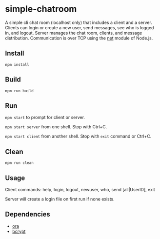 # simple-chatroom

A simple cli chat room (localhost only) that includes a client and a server.
Clients can login or create a new user, send messages, see who is logged in, and logout.
Server manages the chat room, clients, and message distribution.
Communication is over TCP using the [net](https://nodejs.org/api/net.html) module of Node.js.

## Install

`npm install`

## Build

`npm run build`

## Run

`npm start` to prompt for client or server.

`npm start server` from one shell. Stop with Ctrl+C.

`npm start client` from another shell. Stop with `exit` command or Ctrl+C.

## Clean

`npm run clean`

## Usage

Client commands: help, login, logout, newuser, who, send [all|UserID], exit

Server will create a login file on first run if none exists.

## Dependencies

* [ora](https://github.com/sindresorhus/ora)
* [bcrypt](https://github.com/kelektiv/node.bcrypt.js)
